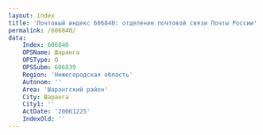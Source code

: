 ```yaml
---
layout: index
title: 'Почтовый индекс 606840: отделение почтовой связи Почты России'
permalink: /606840/
data:
    Index: 606840
    OPSName: Шаранга
    OPSType: О
    OPSSubm: 606839
    Region: 'Нижегородская область'
    Autonom: ''
    Area: 'Шарангский район'
    City: Шаранга
    City1: ''
    ActDate: '20061225'
    IndexOld: ''
---
```

